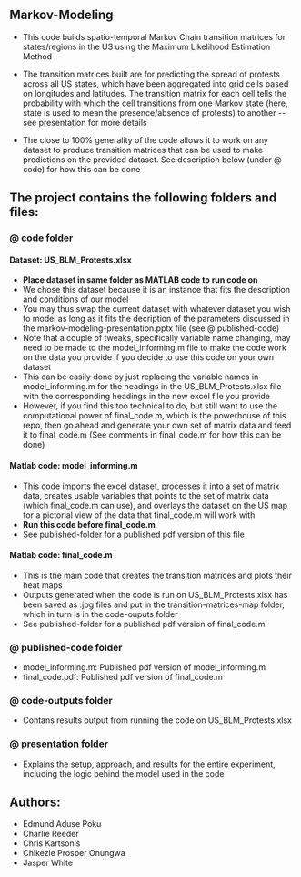 ## Markov-Modeling
  -  This code builds spatio-temporal Markov Chain transition matrices for states/regions in the US using the Maximum Likelihood Estimation Method
  
  -  The transition matrices built are for predicting the spread of protests across all US states, which have been aggregated into grid 
    cells based on longitudes and latitudes. The transition matrix for each cell tells the probability with which the cell transitions 
    from one Markov state (here, state is used to mean the presence/absence of protests) to another -- see presentation for more details
    
  -  The close to 100% generality of the code allows it to work on any dataset to produce transition matrices that can be used to make predictions 
    on the provided dataset. See description below (under @ code) for how this can be done


## The project contains the following folders and files:
### @ code folder
#### Dataset: US_BLM_Protests.xlsx  
-	**Place dataset in same folder as MATLAB code to run code on**
- We chose this dataset because it is an instance that fits the description and conditions of our model
- You may thus swap the current dataset with whatever dataset you wish to model as long as it fits the 
  decription of the parameters discussed in the markov-modeling-presentation.pptx file (see @ published-code)
- Note that a couple of tweaks, specifically variable name changing, may need to be made to the model_informing.m 
  file to make the code work on the data you provide if you decide to use this code on your own dataset
- This can be easily done by just replacing the variable names in model_informing.m for the headings in the 
  US_BLM_Protests.xlsx file with the corresponding headings in the new excel file you provide
- However, if you find this too technical to do, but still want to use the computational power of final_code.m,
  which is the powerhouse of this repo, then go ahead and generate your own set of matrix data and feed it to 
  final_code.m (See comments in final_code.m for how this can be done)

#### Matlab code: model_informing.m
-	This code imports the excel dataset, processes it into a set of matrix data, creates usable variables that points 
  to the set of matrix data (which final_code.m can use), and overlays the dataset on the US map for a pictorial 
  view of the data that final_code.m will work with 
-	**Run this code before final_code.m**
- See published-folder for a published pdf version of this file

#### Matlab code: final_code.m
-	This is the main code that creates the transition matrices and plots their heat maps
- Outputs generated when the code is run on US_BLM_Protests.xlsx has been saved as .jpg 
  files and put in the transition-matrices-map folder, which in turn is in the code-ouputs folder
-	See published-folder for a published pdf version of final_code.m
      
### @ published-code folder
- model_informing.m: Published pdf version of model_informing.m
-	final_code.pdf: Published pdf version of final_code.m

### @ code-outputs folder
- Contans results output from running the code on US_BLM_Protests.xlsx

### @ presentation folder
- Explains the setup, approach, and results for the entire experiment, including the logic behind the model used in the code


## Authors: 
- Edmund Aduse Poku 
- Charlie Reeder 
- Chris Kartsonis
- Chikezie Prosper Onungwa
- Jasper White
  
